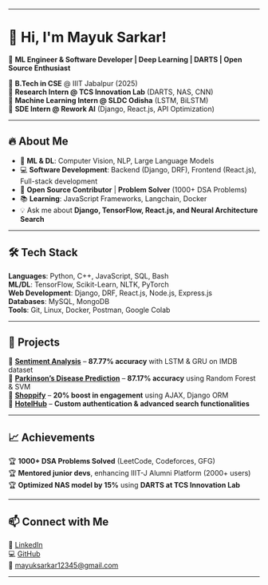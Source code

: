 
---

# 👋 Hi, I'm Mayuk Sarkar!  

🚀 **ML Engineer & Software Developer | Deep Learning | DARTS | Open Source Enthusiast**  

🔹 **B.Tech in CSE** @ IIIT Jabalpur (2025)  
🔹 **Research Intern @ TCS Innovation Lab** (DARTS, NAS, CNN)  
🔹 **Machine Learning Intern @ SLDC Odisha** (LSTM, BiLSTM)  
🔹 **SDE Intern @ Rework AI** (Django, React.js, API Optimization)  

---

## 🔥 About Me  
- 🧠 **ML & DL**: Computer Vision, NLP, Large Language Models  
- 💻 **Software Development**: Backend (Django, DRF), Frontend (React.js), Full-stack development  
- 🚀 **Open Source Contributor** | **Problem Solver** (1000+ DSA Problems)  
- 📚 **Learning**: JavaScript Frameworks, Langchain, Docker  
- 💡 Ask me about **Django, TensorFlow, React.js, and Neural Architecture Search**  

---

## 🛠️ Tech Stack  
**Languages**: Python, C++, JavaScript, SQL, Bash  
**ML/DL**: TensorFlow, Scikit-Learn, NLTK, PyTorch  
**Web Development**: Django, DRF, React.js, Node.js, Express.js  
**Databases**: MySQL, MongoDB  
**Tools**: Git, Linux, Docker, Postman, Google Colab  

---

## 🚀 Projects  
📌 **[Sentiment Analysis](https://github.com/mks2002/Sentiment-Analysis)** – **87.77% accuracy** with LSTM & GRU on IMDB dataset  
📌 **[Parkinson’s Disease Prediction](https://github.com/mks2002/Parkinsons-Prediction)** – **87.17% accuracy** using Random Forest & SVM  
📌 **[Shoppify](https://github.com/mks2002/Shoppify)** – **20% boost in engagement** using AJAX, Django ORM  
📌 **[HotelHub](https://github.com/mks2002/Hotelhub)** – **Custom authentication & advanced search functionalities**  

---

## 📈 Achievements  
🏆 **1000+ DSA Problems Solved** (LeetCode, Codeforces, GFG)  
🏆 **Mentored junior devs**, enhancing IIIT-J Alumni Platform (2000+ users)  
🏆 **Optimized NAS model by 15%** using **DARTS at TCS Innovation Lab**  

---

## 📫 Connect with Me  
💼 [LinkedIn](https://www.linkedin.com/in/mayuk-sarkar-088726210/)  
💻 [GitHub](https://github.com/mks2002)  
📧 mayuksarkar12345@gmail.com  

---

<!---
mks2002/mks2002 is a ✨ special ✨ repository because its `README.md` (this file) appears on your GitHub profile.
You can click the Preview link to take a look at your changes.
--->
